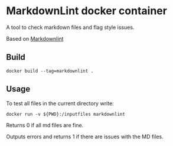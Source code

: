 # MarkdownLint docker container

A tool to check markdown files and flag style issues.

Based on [Markdownlint](https://github.com/mivok/markdownlint)

## Build

```docker build --tag=markdownlint .```

## Usage

To test all files in the current directory write:

```docker run -v ${PWD}:/inputfiles markdownlint```

Returns 0 if all md files are fine.

Outputs errors and returns 1 if there are issues with the MD files.
